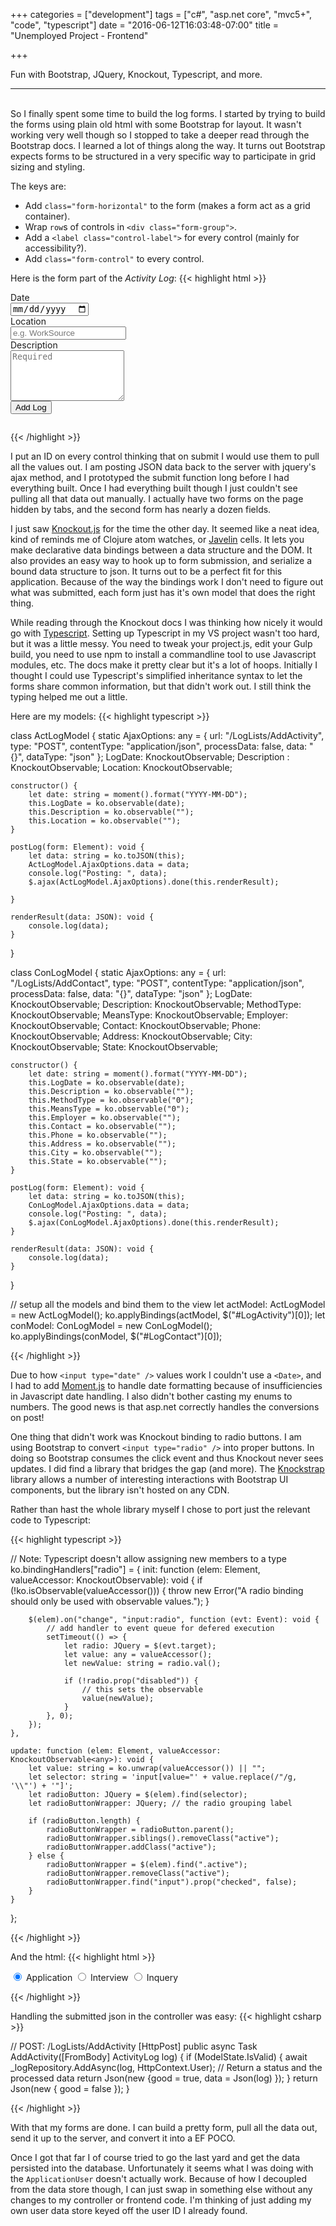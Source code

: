 +++
categories = ["development"]
tags = ["c#", "asp.net core", "mvc5+", "code", "typescript"]
date = "2016-06-12T16:03:48-07:00"
title = "Unemployed Project - Frontend"

+++

Fun with Bootstrap, JQuery, Knockout, Typescript, and more.
<!--more-->
<hr /><br />
So I finally spent some time to build the log forms. I started by trying to
build the forms using plain old html with some Bootstrap for layout. It wasn't
working very well though so I stopped to take a deeper read through the Bootstrap
docs. I learned a lot of things along the way. It turns out Bootstrap expects
forms to be structured in a very specific way to participate in grid sizing and
styling.

The keys are:

* Add `class="form-horizontal"` to the form (makes a form act as a grid container).
* Wrap `row`s of controls in `<div class="form-group">`.
* Add a `<label class="control-label">` for every control (mainly for accessibility?).
* Add `class="form-control"` to every control.

Here is the form part of the *Activity Log*:
{{< highlight html >}}

<form id="LogActivity" class="form-horizontal" data-bind="submit: postLog">
    <div class="form-group">
        <label for="LogActDate" class="col-md-1 control-label">Date</label>
        <div class="col-md-4">
            <input type="date" class="form-control" id="LogActDate"
                   data-bind="value: LogDate" />
        </div>
        <label for="LogLoc" class="col-md-1 control-label">Location</label>
        <div class="col-md-6">
            <input type="text" class="form-control" id="LogLoc"
                   maxlength="64" placeholder="e.g. WorkSource"
                   data-bind="value: Location" />
        </div>
    </div>
    <div class="form-group">
        <label for="LogActDesc" class="col-md-1 control-label">Description</label>
        <div class="col-md-11">
            <textarea class="form-control" id="LogActDesc" rows="5"
                      maxlength="256" placeholder="Required"
                      data-bind="value: Description"></textarea>
        </div>
    </div>
    <div class="form-group">
        <div class="col-md-2 col-md-offset-10">
            <button type="submit" class="form-control btn-primary" id="LogActSubmit">
                Add Log
            </button>
        </div>
    </div>
    <!-- This is just for debugging -->
    <pre data-bind="text: ko.toJSON(actModel)"></pre>
</form>

{{< /highlight >}}

I put an ID on every control thinking that on submit I would use them to pull
all the values out. I am posting JSON data back to the server with jquery's
ajax method, and I prototyped the submit function long before I had everything
built. Once I had everything built though I just couldn't see pulling all that
data out manually. I actually have two forms on the page hidden by tabs, and the
second form has nearly a dozen fields.

I just saw [Knockout.js](http://knockoutjs.com/) for the time the other day. It
seemed like a neat idea, kind of reminds me of Clojure atom watches, or
[Javelin](https://github.com/hoplon/javelin) cells. It lets you make declarative
data bindings between a data structure and the DOM. It also provides an easy way
to hook up to form submission, and serialize a bound data structure to json. It
turns out to be a perfect fit for this application. Because of the way the
bindings work I don't need to figure out what was submitted, each form just has
it's own model that does the right thing.

While reading through the Knockout docs I was thinking how nicely it would go
with [Typescript](https://www.typescriptlang.org/docs/tutorial.html). Setting up
Typescript in my VS project wasn't too hard, but it was a little messy. You need
to tweak your project.js, edit your Gulp build, you need to use npm to install a
commandline tool to use Javascript modules, etc. The docs make it pretty clear
but it's a lot of hoops. Initially I thought I could use Typescript's simplified
inheritance syntax to let the forms share common information, but that didn't
work out. I still think the typing helped me out a little.

Here are my models:
{{< highlight typescript >}}

class ActLogModel {
    static AjaxOptions: any = {
        url: "/LogLists/AddActivity",
        type: "POST",
        contentType: "application/json",
        processData: false,
        data: "{}",
        dataType: "json"
    };
    LogDate: KnockoutObservable<string>;
    Description : KnockoutObservable<string>;
    Location: KnockoutObservable<string>;

    constructor() {
        let date: string = moment().format("YYYY-MM-DD");
        this.LogDate = ko.observable(date);
        this.Description = ko.observable("");
        this.Location = ko.observable("");
    }

    postLog(form: Element): void {
        let data: string = ko.toJSON(this);
        ActLogModel.AjaxOptions.data = data;
        console.log("Posting: ", data);
        $.ajax(ActLogModel.AjaxOptions).done(this.renderResult);

    }

    renderResult(data: JSON): void {
        console.log(data);
    }
}

class ConLogModel {
    static AjaxOptions: any = {
        url: "/LogLists/AddContact",
        type: "POST",
        contentType: "application/json",
        processData: false,
        data: "{}",
        dataType: "json"
    };
    LogDate: KnockoutObservable<string>;
    Description: KnockoutObservable<string>;
    MethodType: KnockoutObservable<string>;
    MeansType: KnockoutObservable<string>;
    Employer: KnockoutObservable<string>;
    Contact: KnockoutObservable<string>;
    Phone: KnockoutObservable<string>;
    Address: KnockoutObservable<string>;
    City: KnockoutObservable<string>;
    State: KnockoutObservable<string>;

    constructor() {
        let date: string = moment().format("YYYY-MM-DD");
        this.LogDate = ko.observable(date);
        this.Description = ko.observable("");
        this.MethodType = ko.observable("0");
        this.MeansType = ko.observable("0");
        this.Employer = ko.observable("");
        this.Contact = ko.observable("");
        this.Phone = ko.observable("");
        this.Address = ko.observable("");
        this.City = ko.observable("");
        this.State = ko.observable("");
    }

    postLog(form: Element): void {
        let data: string = ko.toJSON(this);
        ConLogModel.AjaxOptions.data = data;
        console.log("Posting: ", data);
        $.ajax(ConLogModel.AjaxOptions).done(this.renderResult);
    }

    renderResult(data: JSON): void {
        console.log(data);
    }
}

// setup all the models and bind them to the view
let actModel: ActLogModel = new ActLogModel();
ko.applyBindings(actModel, $("#LogActivity")[0]);
let conModel: ConLogModel = new ConLogModel();
ko.applyBindings(conModel, $("#LogContact")[0]);

{{< /highlight >}}

Due to how `<input type="date" />` values work I couldn't use a `<Date>`, and I
had to add [Moment.js](http://momentjs.com/) to handle date formatting because
of insufficiencies in Javascript date handling. I also didn't bother casting my
enums to numbers. The good news is that asp.net correctly handles the
conversions on post!

One thing that didn't work was Knockout binding to radio buttons. I am using
Bootstrap to convert `<input type="radio" />` into proper buttons. In doing so
Bootstrap consumes the click event and thus Knockout never sees updates. I did
find a library that bridges the gap (and more). The
[Knockstrap](https://faulknercs.github.io/Knockstrap/) library allows a number
of interesting interactions with Bootstrap UI components, but the library isn't
hosted on any CDN.

Rather than hast the whole library myself I chose to port just the relevant code
to Typescript:

{{< highlight typescript >}}

// Note: Typescript doesn't allow assigning new members to a type
ko.bindingHandlers["radio"] = {
    init: function (elem: Element, valueAccessor: KnockoutObservable<any>): void {
        if (!ko.isObservable(valueAccessor())) {
            throw new Error("A radio binding should only be used with observable values.");
        }

        $(elem).on("change", "input:radio", function (evt: Event): void {
            // add handler to event queue for defered execution
            setTimeout(() => {
                let radio: JQuery = $(evt.target);
                let value: any = valueAccessor();
                let newValue: string = radio.val();

                if (!radio.prop("disabled")) {
                    // this sets the observable
                    value(newValue);
                }
            }, 0);
        });
    },

    update: function (elem: Element, valueAccessor: KnockoutObservable<any>): void {
        let value: string = ko.unwrap(valueAccessor()) || "";
        let selector: string = 'input[value="' + value.replace(/"/g, '\\"') + '"]';
        let radioButton: JQuery = $(elem).find(selector);
        let radioButtonWrapper: JQuery; // the radio grouping label

        if (radioButton.length) {
            radioButtonWrapper = radioButton.parent();
            radioButtonWrapper.siblings().removeClass("active");
            radioButtonWrapper.addClass("active");
        } else {
            radioButtonWrapper = $(elem).find(".active");
            radioButtonWrapper.removeClass("active");
            radioButtonWrapper.find("input").prop("checked", false);
        }
    }
};

{{< /highlight >}}

And the html:
{{< highlight html >}}

<div class="btn-group" data-toggle="buttons"
     data-bind="radio: MethodType">
    <label class="btn btn-primary active">
        <input type="radio" name="method" id="methodApply"
               value="0" autocomplete="off" checked /> Application
    </label>
    <label class="btn btn-primary">
        <input type="radio" name="method" id="methodInter"
               value="1" autocomplete="off" /> Interview
    </label>
    <label class="btn btn-primary">
        <input type="radio" name="method" id="methodInquiry"
               value="2" autocomplete="off" /> Inquery
    </label>
</div>

{{< /highlight >}}

Handling the submitted json in the controller was easy:
{{< highlight csharp >}}

// POST: /LogLists/AddActivity
[HttpPost]
public async Task<JsonResult> AddActivity([FromBody] ActivityLog log)
{
    if (ModelState.IsValid)
    {
        await _logRepository.AddAsync(log, HttpContext.User);
        // Return a status and the processed data
        return Json(new {good = true,
                         data = Json(log)
        });
    }
    return Json(new { good = false });
}

{{< /highlight >}}

With that my forms are done. I can build a pretty form, pull all the data out,
send it up to the server, and convert it into a EF POCO.

Once I got that far I of course tried to go the last yard and get the data
persisted into the database. Unfortunately it seems what I was doing with the
`ApplicationUser` doesn't actually work. Because of how I decoupled from the
data store though, I can just swap in something else without any changes to my
controller or frontend code. I'm thinking of just adding my own user data store
keyed off the user ID I already found.